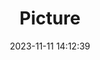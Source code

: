 ---
weight: 1
images:
- /images/edited/179.jpeg
title: Picture
date: 2023-11-11 14:12:39
tags: [luminar neo,work,24-70mm F2.8 DG DN | Art 019,ILCE-7M3,24.0,cat]
---